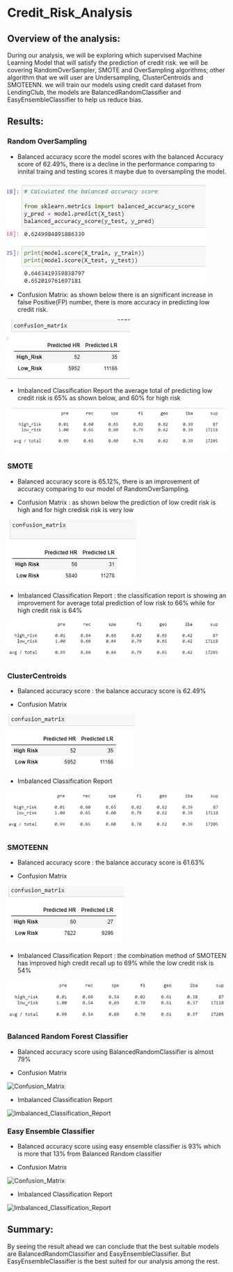 # Credit_Risk_Analysis

## Overview of the analysis: 
During our analysis, we will be exploring which supervised Machine Learning Model that will satisfy the prediction of credit risk. we will be covering 
RandomOverSampler, SMOTE and OverSampling algorithms; other algorithm that we will user are Undersampling, ClusterCentroids and SMOTEENN. 
we will train our models using credit card dataset from LendingClub, the models are BalancedRandomClassifier and EasyEnsembleClassifier to help us reduce bias.


## Results: 

### Random OverSampling 
- Balanced accuracy score
    the model scores with the balanced Accuracy score of 62.49%, there is a decline in the performance comparing to innital traing and testing scores
    it maybe due to oversampling the model.

![Balanced_accuracy_score](https://github.com/elzmanzi/Credit_Risk_Analysis/blob/main/Resource/Balanced_accuracy_score_RandomOverS.PNG)

- Confusion Matrix: 
    as shown below there is an  significant increase in false Positive(FP) number, there is more accuracy in predicting low credit risk. 

![Confusion_Matrix](https://github.com/elzmanzi/Credit_Risk_Analysis/blob/main/Resource/Confusion_Matrix_RandomOverS.PNG)

- Imbalanced Classification Report
    the average total of predicting low credit risk is 65% as shown below, and 60% for high risk

![Imbalanced_Classification_Report](https://github.com/elzmanzi/Credit_Risk_Analysis/blob/main/Resource/Imbalanced_Classification_Report_RandomOverS.PNG)

### SMOTE
- Balanced accuracy score is 65.12%, there is an improvement of accuracy comparing to our model of RandomOverSampling.

- Confusion Matrix : as shown below the prediction of low credit risk is high and for high credisk risk is very low

![Confusion_Matrix](https://github.com/elzmanzi/Credit_Risk_Analysis/blob/main/Resource/Confusion_Matrix_SMOTE.PNG)

- Imbalanced Classification Report : the classification report is showing an improvement for average total prediction of low risk to 66% while for high credit 
risk is 64%

![Imbalanced_Classification_Report](https://github.com/elzmanzi/Credit_Risk_Analysis/blob/main/Resource/Imbalanced_Classification_Report_SMOTE.PNG)

### ClusterCentroids

- Balanced accuracy score : the balance accuracy score is 62.49%

- Confusion Matrix 

![Confusion_Matrix](https://github.com/elzmanzi/Credit_Risk_Analysis/blob/main/Resource/Confusion_Matrix_ClusterCentroids.PNG)

- Imbalanced Classification Report

![Imbalanced_Classification_Report](https://github.com/elzmanzi/Credit_Risk_Analysis/blob/main/Resource/Imbalanced_Classification_Report_ClusterCentroids.PNG)

### SMOTEENN

- Balanced accuracy score : the balance accuracy score is 61.63%

- Confusion Matrix

![Confusion_Matrix](https://github.com/elzmanzi/Credit_Risk_Analysis/blob/main/Resource/Confusion_Matrix_SMOTEENN.PNG)

- Imbalanced Classification Report : the combination method of SMOTEEN has improved high credit recall up to 69% while the low credit risk is 54%

![Imbalanced_Classification_Report](https://github.com/elzmanzi/Credit_Risk_Analysis/blob/main/Resource/Imbalanced_Classification_Report_SMOTEENN.PNG)

### Balanced Random Forest Classifier 
- Balanced accuracy score using BalancedRandomClassifier is almost 79%

- Confusion Matrix

![Confusion_Matrix]()

- Imbalanced Classification Report

![Imbalanced_Classification_Report]()

### Easy Ensemble Classifier 

- Balanced accuracy score using easy ensemble classifier is 93% which is more that 13% from Balanced Random classifier

- Confusion Matrix

![Confusion_Matrix]()

- Imbalanced Classification Report

![Imbalanced_Classification_Report]()

## Summary: 
By seeing the result ahead we can conclude that the best suitable models are BalancedRandomClassifier and EasyEnsembleClassifier. But EasyEnsembleClassifier is the best suited for our analysis among the rest.
